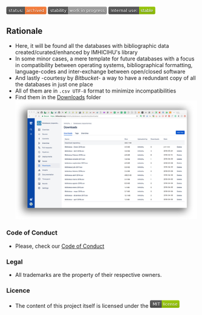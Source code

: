 ![archived](images/3278295154-status_archived.png)
![stability-work_in_progress](images/477405737-stability_work_in_progress.png)
![internaluse-green](images/3847436881-internal_use_stable.png)


## Rationale

* Here, it will be found all the databases with bibliographic data created/curated/enhanced by IMHICIHU's library
* In some minor cases, a mere template for future databases with a focus in compatibility between operating systems, bibliographical formatting, language-codes and inter-exchange between open/closed software
* And lastly -courtesy by _Bitbucket_- a way to have a redundant copy of all the databases in just one place
* All of them are in `.csv UTF-8` format to minimize incompatibilities
* Find them in the [Downloads](/downloads/) folder
![databases.png](images/1522092279-repository.jpg)

### Code of Conduct

* Please, check our [Code of Conduct](code_of_conduct.md)

### Legal

* All trademarks are the property of their respective owners.

### Licence

* The content of this project itself is licensed under the ![MIT Licence](images/MIT_License.png)
